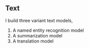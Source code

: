 ## Text
I build three variant text models, 
1. A named entity recognition model
2. A summarization model
3. A translation model
